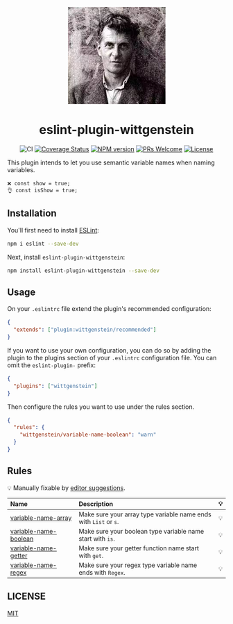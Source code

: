 <p align="center">
 <img width="225" src="https://github.com/yyz945947732/eslint-plugin-wittgenstein/blob/master/assets/wittgenstein.jpeg" />
</p>

<h1 align="center">eslint-plugin-wittgenstein</h1>

<div align="center">

![CI](https://github.com/yyz945947732/eslint-plugin-wittgenstein/actions/workflows/test.yml/badge.svg)
[![Coverage Status](https://coveralls.io/repos/github/yyz945947732/eslint-plugin-wittgenstein/badge.svg?branch=master)](https://coveralls.io/github/yyz945947732/eslint-plugin-wittgenstein?branch=master)
[![NPM version](https://img.shields.io/npm/v/eslint-plugin-wittgenstein.svg?logo=npm&logoColor=fff)](https://npmjs.org/package/eslint-plugin-wittgenstein)
[![PRs Welcome](https://img.shields.io/badge/PRs-welcome-brightgreen.svg)](https://github.com/yyz945947732/eslint-plugin-wittgenstein/pulls)
[![License](https://img.shields.io/github/license/yyz945947732/eslint-plugin-wittgenstein.svg?style=flat)](https://github.com/yyz945947732/eslint-plugin-wittgenstein/blob/master/LICENSE)

</div>

This plugin intends to let you use semantic variable names when naming variables.

```JS
❌ const show = true;
👌 const isShow = true;
```

## Installation

You'll first need to install [ESLint](https://eslint.org/):

```sh
npm i eslint --save-dev
```

Next, install `eslint-plugin-wittgenstein`:

```sh
npm install eslint-plugin-wittgenstein --save-dev
```

## Usage

On your `.eslintrc` file extend the plugin's recommended configuration:

```json
{
  "extends": ["plugin:wittgenstein/recommended"]
}
```

If you want to use your own configuration, you can do so by adding the plugin to the plugins section of your `.eslintrc` configuration file. You can omit the `eslint-plugin-` prefix:

```json
{
  "plugins": ["wittgenstein"]
}
```

Then configure the rules you want to use under the rules section.

```json
{
  "rules": {
    "wittgenstein/variable-name-boolean": "warn"
  }
}
```

## Rules

💡 Manually fixable by [editor suggestions](https://eslint.org/docs/developer-guide/working-with-rules#providing-suggestions).

| Name                                                         | Description                                                      | 💡  |
| :----------------------------------------------------------- | :--------------------------------------------------------------- | :-- |
| [variable-name-array](docs/rules/variable-name-array.md)     | Make sure your array type variable name ends with `List` or `s`. | 💡  |
| [variable-name-boolean](docs/rules/variable-name-boolean.md) | Make sure your boolean type variable name start with `is`.       | 💡  |
| [variable-name-getter](docs/rules/variable-name-getter.md)   | Make sure your getter function name start with `get`.            | 💡  |
| [variable-name-regex](docs/rules/variable-name-regex.md)     | Make sure your regex type variable name ends with `Regex`.       | 💡  |

## LICENSE

[MIT](https://github.com/yyz945947732/eslint-plugin-wittgenstein/blob/master/LICENSE)

